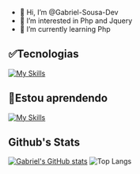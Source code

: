 - 👋 Hi, I’m @Gabriel-Sousa-Dev
- 👀 I’m interested in Php and Jquery
- 🌱 I’m currently learning Php
<!---
Gabriel-Sousa-Dev/Gabriel-Sousa-Dev is a ✨ special ✨ repository because its `README.md` (this file) appears on your GitHub profile.
You can click the Preview link to take a look at your changes.
--->

## ✅️Tecnologias 
[![My Skills](https://go-skill-icons.vercel.app/api/icons?i=js,html,css,react,bootstrap,github,npm,mysql)](https://skillicons.dev)
## 📖Estou aprendendo 
[![My Skills](https://go-skill-icons.vercel.app/api/icons?i=php,jquery,git,webpack)](https://skillicons.dev)
          
## Github's Stats
<p align="center">

[![Gabriel's GitHub stats](https://github-readme-stats.vercel.app/api?username=Gabriel-Sousa-Dev&theme=tokyonight)](https://github.com/anuraghazra/github-readme-stats)
![Top Langs](https://github-readme-stats.vercel.app/api/top-langs/?username=Gabriel-Sousa-Dev&layout=compact&theme=tokyonight)

</p>




